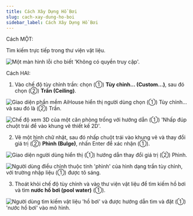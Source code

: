 ```yaml
---
title: Cách Xây Dựng Hồ Bơi
slug: cach-xay-dung-ho-boi
sidebar_label: Cách Xây Dựng Hồ Bơi
---
```


Cách MỘT:

Tìm kiếm trực tiếp trong thư viện vật liệu.

![Một màn hình lỗi cho biết 'Không có quyền truy cập'.](https://storage.googleapis.com/jegavn_kb/images/noAuth.png)

Cách HAI:

1. Vào chế độ tùy chỉnh trần: chọn (①) **Tùy chỉnh... (Custom...)**, sau đó chọn (②) **Trần (Ceiling)**.

![Giao diện phần mềm AiHouse hiển thị người dùng chọn (①) Tùy chỉnh... và sau đó là (②) Trần.](https://storage.googleapis.com/jegavn_kb/images/3ba6c817-3ae5-4c9c-b7b8-2375d386a8e2.png)

![Chế độ xem 3D của một căn phòng trống với hướng dẫn (①) 'Nhấp đúp chuột trái để vào khung vẽ thiết kế 2D'.](https://storage.googleapis.com/jegavn_kb/images/b7404213-35be-44e2-a06f-6923ec4214b7.png)

2. Vẽ một hình chữ nhật, sau đó nhấp chuột trái vào khung vẽ và thay đổi giá trị (②) **Phình (Bulge)**, nhấn Enter để xác nhận (①).

![Giao diện người dùng hiển thị (①) hướng dẫn thay đổi giá trị (②) Phình.](https://storage.googleapis.com/jegavn_kb/images/de57db88-b348-4a58-b3b5-a27a7a63da26.png)

![Người dùng điều chỉnh thuộc tính 'phình' của hình dạng trần tùy chỉnh, với trường nhập liệu (①) được tô sáng.](https://storage.googleapis.com/jegavn_kb/images/32c0ed29-4bb1-49d6-8256-8dd8e0340e42.png)

3. Thoát khỏi chế độ tùy chỉnh và vào thư viện vật liệu để tìm kiếm hồ bơi và tìm **nước hồ bơi (pool water)** (①).

![Người dùng tìm kiếm vật liệu 'hồ bơi' và được hướng dẫn tìm và đặt (①) 'nước hồ bơi' vào mô hình.](https://storage.googleapis.com/jegavn_kb/images/78d5cb4e-902b-4aaf-ae2a-fb45731e1c6c.png)